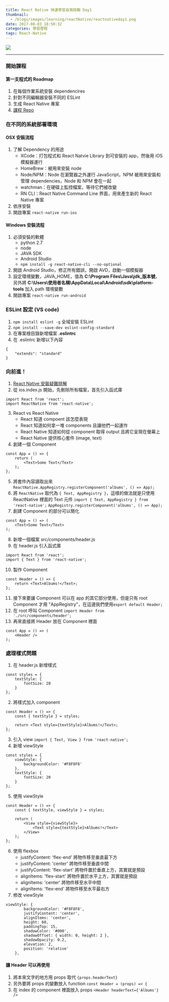 ```yaml
---
title: React Native 快速學習自我挑戰 Day1
thumbnail:
  - /blogs/images/learning/reactNative/reactnativeday1.png
date: 2017-08-03 18:50:32
categories: 學習歷程
tags: React-Native
---
```

<img src="/blogs/images/learning/reactNative/reactnativeday1.png">

***
### 開始課程
#### 第一支程式的 Roadmap
1. 在每個作業系統安裝 dependencires
2. 針對不同編輯器安裝不同的 ESLint
3. 生成 React Native 專案
4. [課程 Repo](https://github.com/StephenGrider/ReactNativeReduxCasts)
### 在不同的系統部署環境
#### OSX 安裝流程
1. 了解 Dependency 的用途
    - XCode：打包程式和 React Natvie Library 到可安裝的 app，然後用 iOS 模擬器運行
    - HomeBrew：被用來安裝 node
    - Node/NPM：Node 在瀏覽器之外運行 JavaScript，NPM 被用來安裝和管理 dependencies，Node 和 NPM 會在一起
    - watchman：在硬碟上監控檔案，等待它們被改變
    - RN CLI：React Native Command Line 界面，用來產生新的 React Native 專案
2. 依序安裝
3. 開啟專案 `react-native run-ios`
#### Windows 安裝流程
1. 必須安裝的軟體
    - python 2.7
    - node
    - JAVA SDK
    - Android Studio
    - `npm install -g react-native-cli --no-optional`
2. 開啟 Android Studio，修正所有錯誤，開啟 AVD，啟動一個模擬器
3. 設定環境變數，JAVA\_HOME，值為 **C:\Program Files\Java\jdk\_版本號**，另外將 **C:\Users\使用者名稱\AppData\Local\Android\sdk\platform-tools** 加入 path 環境變數
4. 開啟專案 `react-native run-android`
### ESLint 設定 (VS code)
1. `npm install eslint -g` 全域安裝 ESLint
2. `npm install --save-dev eslint-config-standard`
3. 在專案根目錄新增檔案 **.eslintrc**
4. 在 .eslintrc 新增以下內容
```
{
    "extends": "standard"
}
```
### 向前進！
1. [React Native 安裝疑難排解](https://rallycoding.com/blog/troubleshooting-react-native-startup/)
2. 從 ios.index.js 開始，先刪除所有檔案，首先引入函式庫
```
import React from 'react';
import ReactNative from 'react-native';
```
3. React vs React Native
    - React 知道 compoent 該怎麼表現
    - React 知道如何拿一堆 components 且讓他們一起運作
    - React Native 知道如何從 component 取得 output 且將它呈現在螢幕上
    - React Native 提供核心套件 (image, text)
4. 創建一個 Component
```
const App = () => {
    return (
        <Text>Some Text</Text>
    );
};
```
5. 將套件內容讀取出來
`ReactNative.AppRegistry.registerComponent('albums', () => App);`
6. 將 `ReactNative` 取代為 `{ Text, AppRegistry }`，這樣的做法就是只使用 ReactNative 裡面的 Text 元件
`import { Text, AppRegistry } from 'react-native';`
`AppRegistry.registerComponent('albums', () => App);`
7. 創建 Component 的部分可以簡化
```
const App = () => (
    <Text>Some Text</Text>
);
```
8. 新增一個檔案 src/components/header.js
9. 在 header.js 引入函式庫
```
import React from 'react';
import { Text } from 'react-native';
```
10. 製作 Component
```
const Header = () => {
    return <Text>Albums!</Text>;
};
```
11. 接下來要讓 Component 可以在 app 的其它部分使用，但是只有 root Component 才用 "AppRegistry"，在這邊我們使用`export default Header;`
12. 在 root 呼叫 Component
`import Header from './src/components/header';`
13. 再來直接將 Header 放在 Component 裡面
```
const App = () => (
    <Header />
);
```
### 處理樣式問題
1. 在 header.js 新增樣式
```
const styles = {
    textStyle: {
        fontSize: 20
    }
};
```
2. 將樣式加入 component
```
const Header = () => {
    const { textStyle } = styles;

    return <Text style={textStyle}>Albums!</Text>;
};
```
3. 引入 view `import { Text, View } from 'react-native';`
4. 新增 viewStyle
```
const styles = {
    viewStyle: {
        backgroundColor: '#F8F8F8'
    },
    textStyle: {
        fontSize: 20
    }
};
```
5. 使用 viewStyle
```
const Header = () => {
    const { textStyle, viewStyle } = styles;

    return (
        <View style={viewStyle}>
            <Text style={textStyle}>Albums!</Text>
        </View>
    );
};
```
6. 使用 flexbox
    - justifyContent: 'flex-end' 將物件移至垂直最下方
    - justifyContent: 'center' 將物件移至垂直中間
    - justifyContent: 'flex-start' 將物件置於垂直上方，其實就是預設
    - alignItems: 'flex-start' 將物件置於水平上方，其實就是預設
    - alignItems: 'center' 將物件移至水平中間
    - alignItems: 'flex-end' 將物件移至水平最右方
7. 修改 viewStyle
```
viewStyle: {
        backgroundColor: '#F8F8F8',
        justifyContent: 'center',
        alignItems: 'center',
        height: 60,
        paddingTop: 15,
        shadowColor: '#000',
        shadowOffset: { width: 0, height: 2 },
        shadowOpacity: 0.2,
        elevation: 2,
        position: 'relative'
    },
```
#### 讓 Header 可以再使用
1. 將本來文字的地方用 props 取代 `{props.headerText}`
2. 另外要將 props 的變數放入 function `const Header = (props) => {`
3. 在 index 的 component 裡面放入 props `<Header headerText={'Albums'} />`
